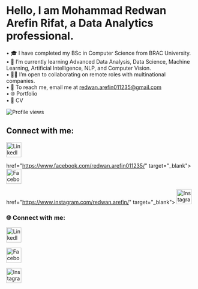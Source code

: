 # Hello, I am Mohammad Redwan Arefin Rifat, a Data Analytics professional.

• 🎓 I have completed my BSc in Computer Science from BRAC University.  
• 🌱 I’m currently learning Advanced Data Analysis, Data Science, Machine Learning, Artificial Intelligence, NLP, and Computer Vision.  
• 🧑‍💻 I’m open to collaborating on remote roles with multinational companies.  
• 📧 To reach me, email me at [redwan.arefin011235@gmail.com](mailto:redwan.arefin011235@gmail.com)  
• 🌐 Portfolio  
• 📄 CV

![Profile views](https://komarev.com/ghpvc/?username=redwan011235&color=blue)

## Connect with me:

<p>
  <a href="https://www.linkedin.com/in/redwanarefin/" target="_blank">
    <img src="https://img.icons8.com/color/48/000000/linkedin.png" alt="LinkedIn" width="40" height="40" /></a>
  
   href="https://www.facebook.com/redwan.arefin011235/" target="_blank">
    <img src="https://img.icons8.com/color/48/000000/facebook.png" alt="Facebook" width="40" height="40" /></a>
  
   href="https://www.instagram.com/redwan.arefin/" target="_blank">
    <img src="https://img.icons8.com/color/48/000000/instagram-new.png" alt="Instagram" width="40" height="40" />
  </a>
</p>


<h3>🌐 Connect with me:</h3>
<p>
  <a href="https://www.linkedin.com/in/YOUR-LINKEDIN" target="_blank" rel="noopener noreferrer">
    <img src="https://img.icons8.com/color/48/linkedin.png" alt="LinkedIn" width="40" height="40" style="vertical-align:middle;"/>
    <p>
    </a><a href="https://www.facebook.com/YOUR-FACEBOOK" target="_blank" rel="noopener noreferrer">
    <img src="https://img.icons8.com/color/48/facebook.png" alt="Facebook" width="40" height="40" style="vertical-align:middle;"/>
    <p>
     </a><a href="https://www.instagram.com/YOUR-INSTAGRAM" target="_blank" rel="noopener noreferrer">
    <img src="https://img.icons8.com/color/48/instagram-new.png" alt="Instagram" width="40" height="40" style="vertical-align:middle;"/>
  </a>
</p>












